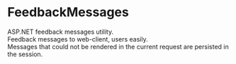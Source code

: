 # FeedbackMessages
ASP.NET feedback messages utility.  
Feedback messages to web-client, users easily.  
Messages that could not be rendered in the current request are persisted in the session.
